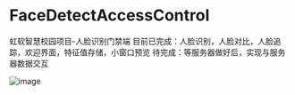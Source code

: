 # FaceDetectAccessControl
虹软智慧校园项目-人脸识别门禁端
目前已完成：人脸识别，人脸对比，人脸追踪，欢迎界面，特征值存储，小窗口预览
待完成：等服务器做好后，实现与服务器数据交互

![image](https://github.com/wangchenhao006/FaceDetectAccessControl/blob/master/FaceDetectAccessControl.gif)
